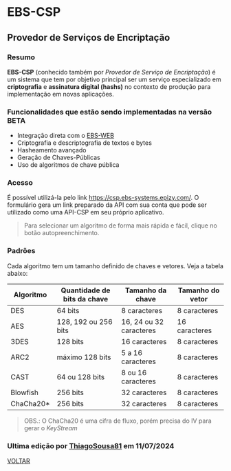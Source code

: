 # EBS-CSP
## Provedor de Serviços de Encriptação

### Resumo
<b>EBS-CSP</b> (conhecido também por <i>Provedor de Serviço de Encriptação</i>) é um sistema que tem por objetivo principal ser um serviço especializado em <b>criptografia</b> e <b>assinatura digital (hashs)</b> no contexto de produção para implementação em novas aplicações.

### Funcionalidades que estão sendo implementadas na versão BETA
- Integração direta com o [EBS-WEB](https://github.com/EBS-Security-Systems/EBS-Docs/blob/main/docs/EBS-WEB.md)
- Criptografia e descriptografia de textos e bytes
- Hasheamento avançado
- Geração de Chaves-Públicas
- Uso de algoritmos de chave pública

### Acesso
É possível utilizá-la pelo link https://csp.ebs-systems.epizy.com/. O formulário gera um link preparado da API com sua conta que pode ser utilizado como uma API-CSP em seu próprio aplicativo.

> Para selecionar um algoritmo de forma mais rápida e fácil, clique no botão autopreenchimento.

### Padrões

Cada algoritmo tem um tamanho definido de chaves e vetores. Veja a tabela abaixo:

| Algoritmo | Quantidade de bits da chave | Tamanho da chave | Tamanho do vetor |
| --- | --- | --- | --- |
| DES | 64 bits | 8 caracteres | 8 caracteres |
| AES | 128, 192 ou 256 bits | 16, 24 ou 32 caracteres | 16 caracteres |
| 3DES | 128 bits |  16 caracteres | 8 caracteres |
| ARC2 | máximo 128 bits | 5 a 16 caracteres | 8 caracteres |
| CAST | 64 ou 128 bits | 8 ou 16 caracteres | 8 caracteres |
| Blowfish | 256 bits | 32 caracteres | 8 caracteres |
| ChaCha20* | 256 bits | 32 caracteres | 8 caracteres |

> OBS.: O ChaCha20 é uma cifra de fluxo, porém precisa do IV para gerar o _KeyStream_


### Ultima edição por [ThiagoSousa81](https://github.com/ThiagoSousa81/) em 11/07/2024

[VOLTAR](https://github.com/EBS-Security-Systems/EBS-Docs#readme)